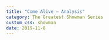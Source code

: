 ```yaml
---
title: "Come Alive – Analysis"
category: The Greatest Showman Series
custom_css: showman
date: 2019-11-8
---
```

